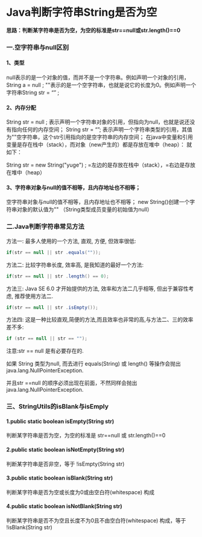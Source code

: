 # Java判断字符串String是否为空


<!--more-->

**思路：判断某字符串是否为空，为空的标准是str==null或str.length()==0**



### 一.空字符串与null区别

#### 1、类型

null表示的是一个对象的值，而并不是一个字符串。例如声明一个对象的引用，String a = null ;
""表示的是一个空字符串，也就是说它的长度为0。例如声明一个字符串String str = “” ;

#### 2、内存分配

String str = null ; 表示声明一个字符串对象的引用，但指向为null，也就是说还没有指向任何的内存空间；
String str = “”; 表示声明一个字符串类型的引用，其值为""空字符串，这个str引用指向的是空字符串的内存空间；
在java中变量和引用变量是存在栈中（stack），而对象（new产生的）都是存放在堆中（heap）：
就如下：

String str = new String("yuge") ;
=左边的是存放在栈中（stack），=右边是存放在堆中（heap）

#### 3、字符串对象与null的值不相等，且内存地址也不相等；

空字符串对象与null的值不相等，且内存地址也不相等；
new String()创建一个字符串对象的默认值为"" （String类型成员变量的初始值为null）

### 二.Java判断字符串常见方法

方法一: 最多人使用的一个方法, 直观, 方便, 但效率很低:

```java
if(str == null || str .equals(""));
```

方法二: 比较字符串长度, 效率高, 是我知道的最好一个方法:

```java
if(str == null || str .length() == 0);
```

方法三: Java SE 6.0 才开始提供的方法, 效率和方法二几乎相等, 但出于兼容性考虑, 推荐使用方法二.

```java
if(str == null || str .isEmpty());
```

方法四: 这是一种比较直观,简便的方法,而且效率也非常的高,与方法二、三的效率差不多:

```java
if (str == null || str == "");
```

注意:str == null 是有必要存在的.

如果 String 类型为null, 而去进行 equals(String) 或 length() 等操作会抛出java.lang.NullPointerException.

并且str ==null 的顺序必须出现在前面，不然同样会抛出java.lang.NullPointerException.

### 三、StringUtils的isBlank与isEmply

#### 1.public static boolean isEmpty(String str)

判断某字符串是否为空，为空的标准是 str==null 或 str.length()==0

#### 2.public static boolean isNotEmpty(String str)

判断某字符串是否非空，等于 !isEmpty(String str)

#### 3.public static boolean isBlank(String str)

判断某字符串是否为空或长度为0或由空白符(whitespace) 构成

#### 4.public static boolean isNotBlank(String str)

判断某字符串是否不为空且长度不为0且不由空白符(whitespace) 构成，等于 !isBlank(String str)

